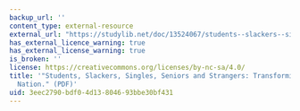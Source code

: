 ```yaml
---
backup_url: ''
content_type: external-resource
external_url: "https://studylib.net/doc/13524067/students--slackers--singles--seniors--and-strangers--tran\u2026"
has_external_licence_warning: true
has_external_license_warning: true
is_broken: ''
license: https://creativecommons.org/licenses/by-nc-sa/4.0/
title: '"Students, Slackers, Singles, Seniors and Strangers: Transforming a Family
  Nation." (PDF)'
uid: 3eec2790-bdf0-4d13-8046-93bbe30bf431
---
```

